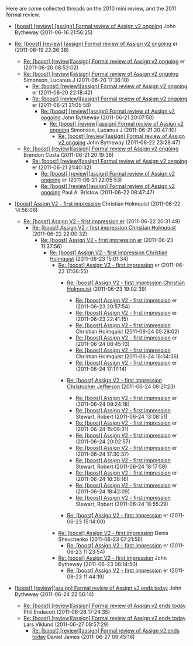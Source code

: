 Here are some collected threads on the 2010 mini review, and the 2011 formal review.


* [[boost] [review] [assign] Formal review of Assign v2 ongoing](https://lists.boost.org/Archives/boost/2011/06/182797.php) John Bytheway (2011-06-16 21:56:25)
* [Re: [boost] [review] [assign] Formal review of Assign v2 ongoing](https://lists.boost.org/Archives/boost/2011/06/182901.php) er (2011-06-19 22:36:36) 
    * [Re: [boost] [review][assign] Formal review of Assign v2 ongoing](https://lists.boost.org/Archives/boost/2011/06/182909.php) er (2011-06-20 08:53:02) 
    * [Re: [boost] [review][assign] Formal review of Assign v2 ongoing](https://lists.boost.org/Archives/boost/2011/06/182921.php) Simonson, Lucanus J (2011-06-20 17:36:10) 
        * [Re: [boost] [review][assign] Formal review of Assign v2 ongoing](https://lists.boost.org/Archives/boost/2011/06/182948.php) er (2011-06-20 22:18:42)
        * [Re: [boost] [review][assign] Formal review of Assign v2 ongoing](https://lists.boost.org/Archives/boost/2011/06/183014.php) er (2011-06-21 21:05:58) 
            * [Re: [boost] [review][assign] Formal review of Assign v2 ongoing](https://lists.boost.org/Archives/boost/2011/06/183007.php) John Bytheway (2011-06-21 20:07:50) 
                * [Re: [boost] [review][assign] Formal review of Assign v2 ongoing](https://lists.boost.org/Archives/boost/2011/06/183012.php) Simonson, Lucanus J (2011-06-21 20:47:10) 
                    * [Re: [boost] [review][assign] Formal review of Assign v2 ongoing](https://lists.boost.org/Archives/boost/2011/06/183074.php) John Bytheway (2011-06-22 23:28:47) 
    * [Re: [boost] [review][assign] Formal review of Assign v2 ongoing](https://lists.boost.org/Archives/boost/2011/06/183008.php) Brendon Costa (2011-06-21 20:19:36) 
        * [Re: [boost] [review][assign] Formal review of Assign v2 ongoing](https://lists.boost.org/Archives/boost/2011/06/183016.php) er (2011-06-21 21:40:32) 
            * [Re: [boost] [review][assign] Formal review of Assign v2 ongoing](https://lists.boost.org/Archives/boost/2011/06/183017.php) er (2011-06-21 22:05:53) 
            * [Re: [boost] [review][assign] Formal review of Assign v2 ongoing](https://lists.boost.org/Archives/boost/2011/06/183023.php) Paul A. Bristow (2011-06-22 08:47:47)  

* [[boost] Assign V2 - first impression](https://lists.boost.org/Archives/boost/2011/06/183032.php) Christian Holmquist (2011-06-22 14:56:06) 
    * [Re: [boost] Assign V2 - first impression er](https://lists.boost.org/Archives/boost/2011/06/183064.php) (2011-06-22 20:31:49)  
        * [Re: [boost] Assign V2 - first impression Christian Holmquist](https://lists.boost.org/Archives/boost/2011/06/183069.php) (2011-06-22 22:00:32) 
            * [Re: [boost] Assign V2 - first impression er](https://lists.boost.org/Archives/boost/2011/06/183086.php) (2011-06-23 11:37:56) 
                * [Re: [boost] Assign V2 - first impression Christian Holmquist](https://lists.boost.org/Archives/boost/2011/06/183094.php) (2011-06-23 15:01:34) 
                    * [Re: [boost] Assign V2 - first impression](https://lists.boost.org/Archives/boost/2011/06/183097.php) er (2011-06-23 17:06:55)
                        * [Re: [boost] Assign V2 - first impression Christian Holmquist](https://lists.boost.org/Archives/boost/2011/06/183102.php) (2011-06-23 19:02:39) 
                            * [Re: [boost] Assign V2 - first impression](https://lists.boost.org/Archives/boost/2011/06/183113.php) er (2011-06-23 20:57:54) 
                            * [Re: [boost] Assign V2 - first impression](https://lists.boost.org/Archives/boost/2011/06/183119.php) er (2011-06-23 22:41:15) 
                            * [Re: [boost] Assign V2 - first impression](https://lists.boost.org/Archives/boost/2011/06/183122.php) Christian Holmquist (2011-06-24 05:28:02) 
                            * [Re: [boost] Assign V2 - first impression](https://lists.boost.org/Archives/boost/2011/06/183130.php) er (2011-06-24 08:45:13) 
                            * [Re: [boost] Assign V2 - first impression](https://lists.boost.org/Archives/boost/2011/06/183142.php) Christian Holmquist (2011-06-24 16:04:36) 
                            * [Re: [boost] Assign V2 - first impression](https://lists.boost.org/Archives/boost/2011/06/183150.php) er (2011-06-24 17:17:14) 
                        * [Re: [boost] Assign V2 - first impression Christopher Jefferson](https://lists.boost.org/Archives/boost/2011/06/183128.php) (2011-06-24 08:21:23) 
                            * [Re: [boost] Assign V2 - first impression](https://lists.boost.org/Archives/boost/2011/06/183132.php) er (2011-06-24 09:24:18) 
                            * [Re: [boost] Assign V2 - first impression](https://lists.boost.org/Archives/boost/2011/06/183139.php) Stewart, Robert (2011-06-24 13:08:51) 
                            * [Re: [boost] Assign V2 - first impression](https://lists.boost.org/Archives/boost/2011/06/183141.php) er (2011-06-24 15:09:31) 
                            * [Re: [boost] Assign V2 - first impression](https://lists.boost.org/Archives/boost/2011/06/183165.php) er (2011-06-24 20:02:57) 
                            * [Re: [boost] Assign V2 - first impression](https://lists.boost.org/Archives/boost/2011/06/183153.php) er (2011-06-24 17:30:37) 
                            * [Re: [boost] Assign V2 - first impression](https://lists.boost.org/Archives/boost/2011/06/183155.php) Stewart, Robert (2011-06-24 18:17:59) 
                            * [Re: [boost] Assign V2 - first impression](https://lists.boost.org/Archives/boost/2011/06/183157.php) er (2011-06-24 18:38:16) 
                            * [Re: [boost] Assign V2 - first impression](https://lists.boost.org/Archives/boost/2011/06/183158.php) er (2011-06-24 18:42:09) 
                            * [Re: [boost] Assign V2 - first impression](https://lists.boost.org/Archives/boost/2011/06/183159.php) Stewart, Robert (2011-06-24 18:55:29) 

                        * [Re: [boost] Assign V2 - first impression](https://lists.boost.org/Archives/boost/2011/06/183095.php) er (2011-06-23 15:14:00) 
                    * [Re: [boost] Assign V2 - first impression](https://lists.boost.org/Archives/boost/2011/06/183080.php) Denis Shevchenko (2011-06-23 07:21:56) 
                        * [Re: [boost] Assign V2 - first impression](https://lists.boost.org/Archives/boost/2011/06/183084.php) er (2011-06-23 11:23:54) 
                    * [Re: [boost] Assign V2 - first impression](https://lists.boost.org/Archives/boost/2011/06/183081.php) John Bytheway (2011-06-23 08:14:50) 
                        * [Re: [boost] Assign V2 - first impression](https://lists.boost.org/Archives/boost/2011/06/183087.php) er (2011-06-23 11:44:19)  
* [[boost] [review][assign] Formal review of Assign v2 ends today](https://lists.boost.org/Archives/boost/2011/06/183170.php) John Bytheway (2011-06-24 22:56:14) 
    * [Re: [boost] [review][assign] Formal review of Assign v2 ends today](https://lists.boost.org/Archives/boost/2011/06/183199.php) Phil Endecott (2011-06-26 17:24:35) 
    * [Re: [boost] [review][assign] Formal review of Assign v2 ends today](https://lists.boost.org/Archives/boost/2011/06/183211.php) Lars Viklund (2011-06-27 08:57:29) 
        * [Re: [boost] [review][assign] Formal review of Assign v2 ends today](https://lists.boost.org/Archives/boost/2011/06/183213.php) Daniel James (2011-06-27 09:45:16) 
        

